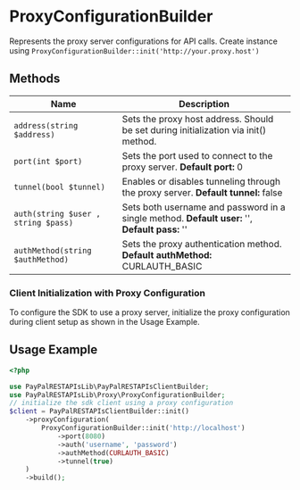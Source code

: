
# ProxyConfigurationBuilder

Represents the proxy server configurations for API calls. Create instance using `ProxyConfigurationBuilder::init('http://your.proxy.host')`

## Methods

| Name | Description |
|  --- | --- |
| `address(string $address)` | Sets the proxy host address. Should be set during initialization via init() method. |
| `port(int $port)` | Sets the port used to connect to the proxy server. **Default port:** 0 |
| `tunnel(bool $tunnel)` | Enables or disables tunneling through the proxy server. **Default tunnel:** false |
| `auth(string $user , string $pass)` | Sets both username and password in a single method. **Default user:** '', **Default pass:** '' |
| `authMethod(string $authMethod)` | Sets the proxy authentication method. **Default authMethod:** CURLAUTH_BASIC |

### Client Initialization with Proxy Configuration

To configure the SDK to use a proxy server, initialize the proxy configuration during client setup as shown in the Usage Example.

## Usage Example

```php
<?php

use PayPalRESTAPIsLib\PayPalRESTAPIsClientBuilder;
use PayPalRESTAPIsLib\Proxy\ProxyConfigurationBuilder;
// initialize the sdk client using a proxy configuration
$client = PayPalRESTAPIsClientBuilder::init()
    ->proxyConfiguration(
        ProxyConfigurationBuilder::init('http://localhost')
            ->port(8080)
            ->auth('username', 'password')
            ->authMethod(CURLAUTH_BASIC)
            ->tunnel(true)
    )
    ->build();
```


